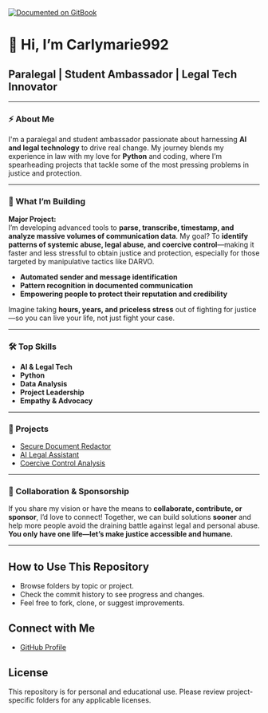 <a href="https://www.gitbook.com/preview?utm_source=gitbook_readme_badge&utm_medium=organic&utm_campaign=preview_documentation&utm_content=link">
    <img
        src="https://img.shields.io/static/v1?message=Documented%20on%20GitBook&logo=gitbook&logoColor=ffffff&label=%20&labelColor=5c5c5c&color=3F89A1"
        alt="Documented on GitBook"
    />
</a>

# 👋 Hi, I’m Carlymarie992

## Paralegal | Student Ambassador | Legal Tech Innovator

---

### ⚡ About Me

I'm a paralegal and student ambassador passionate about harnessing **AI and legal technology** to drive real change. My journey blends my experience in law with my love for **Python** and coding, where I’m spearheading projects that tackle some of the most pressing problems in justice and protection.

---

### 🚀 What I’m Building

**Major Project:**  
I’m developing advanced tools to **parse, transcribe, timestamp, and analyze massive volumes of communication data**. My goal? To **identify patterns of systemic abuse, legal abuse, and coercive control**—making it faster and less stressful to obtain justice and protection, especially for those targeted by manipulative tactics like DARVO.

- **Automated sender and message identification**
- **Pattern recognition in documented communication**
- **Empowering people to protect their reputation and credibility**

Imagine taking **hours, years, and priceless stress** out of fighting for justice—so you can live your life, not just fight your case. 

---

### 🛠️ Top Skills

- **AI & Legal Tech**
- **Python**
- **Data Analysis**
- **Project Leadership**
- **Empathy & Advocacy**

---

### 🌟 Projects

- [Secure Document Redactor](https://github.com/Carlymarie992/secure-document-redactor)
- [AI Legal Assistant](https://github.com/Carlymarie992/AI-Legal-Assistant)
- [Coercive Control Analysis](https://github.com/Carlymarie992/coercive-control-analysis)

---

### 🤝 Collaboration & Sponsorship

If you share my vision or have the means to **collaborate, contribute, or sponsor**, I’d love to connect! Together, we can build solutions **sooner** and help more people avoid the draining battle against legal and personal abuse.  
**You only have one life—let’s make justice accessible and humane.**

---

## How to Use This Repository

- Browse folders by topic or project.
- Check the commit history to see progress and changes.
- Feel free to fork, clone, or suggest improvements.

## Connect with Me

- [GitHub Profile](https://github.com/Carlymarie992)

## License

This repository is for personal and educational use. Please review project-specific folders for any applicable licenses.
